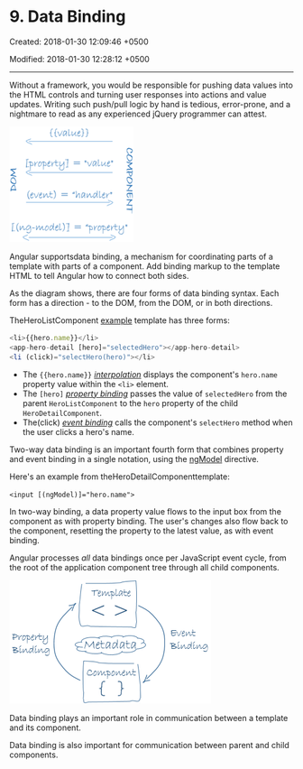# 9. Data Binding

Created: 2018-01-30 12:09:46 +0500

Modified: 2018-01-30 12:28:12 +0500

---

Without a framework, you would be responsible for pushing data values into the HTML controls and turning user responses into actions and value updates. Writing such push/pull logic by hand is tedious, error-prone, and a nightmare to read as any experienced jQuery programmer can attest.

![Data Binding](media/AngularJS_9.-Data-Binding-image1.png)

Angular supportsdata binding, a mechanism for coordinating parts of a template with parts of a component. Add binding markup to the template HTML to tell Angular how to connect both sides.

As the diagram shows, there are four forms of data binding syntax. Each form has a direction - to the DOM, from the DOM, or in both directions.

TheHeroListComponent [example](https://angular.io/guide/architecture#templates) template has three forms:

```js
<li>{{hero.name}}</li>
<app-hero-detail [hero]="selectedHero"></app-hero-detail>
<li (click)="selectHero(hero)"></li>
```

- The `{{hero.name}}` [*interpolation*](https://angular.io/guide/displaying-data#interpolation) displays the component's `hero.name` property value within the `<li>` element.
- The `[hero]` [*property binding*](https://angular.io/guide/template-syntax#property-binding) passes the value of `selectedHero` from the parent `HeroListComponent` to the `hero` property of the child `HeroDetailComponent`.
- The(click) [*event binding*](https://angular.io/guide/user-input#click) calls the component's `selectHero` method when the user clicks a hero's name.

Two-way data binding is an important fourth form that combines property and event binding in a single notation, using the [ngModel](https://angular.io/api/forms/NgModel) directive.

Here's an example from theHeroDetailComponenttemplate:

`<input [(ngModel)]="hero.name">`

In two-way binding, a data property value flows to the input box from the component as with property binding. The user's changes also flow back to the component, resetting the property to the latest value, as with event binding.

Angular processes *all* data bindings once per JavaScript event cycle, from the root of the application component tree through all child components.

![Data Binding](media/AngularJS_9.-Data-Binding-image2.png)

Data binding plays an important role in communication between a template and its component.

Data binding is also important for communication between parent and child components.

